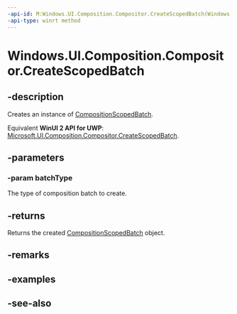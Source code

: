 ```yaml
---
-api-id: M:Windows.UI.Composition.Compositor.CreateScopedBatch(Windows.UI.Composition.CompositionBatchTypes)
-api-type: winrt method
---
```


<!-- Method syntax
public Windows.UI.Composition.CompositionScopedBatch CreateScopedBatch(Windows.UI.Composition.CompositionBatchTypes batchType)
-->

# Windows.UI.Composition.Compositor.CreateScopedBatch

## -description
Creates an instance of [CompositionScopedBatch](compositionscopedbatch.md).

Equivalent **WinUI 2 API for UWP**: [Microsoft.UI.Composition.Compositor.CreateScopedBatch](/windows/winui/api/microsoft.ui.composition.compositor.createscopedbatch).

## -parameters
### -param batchType
The type of composition batch to create.

## -returns
Returns the created [CompositionScopedBatch](compositionscopedbatch.md) object.

## -remarks

## -examples

## -see-also
